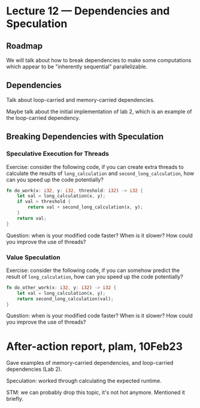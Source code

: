 # Lecture 12 — Dependencies and Speculation

## Roadmap

We will talk about how to break dependencies to make some computations which
appear to be "inherently sequential" parallelizable.

## Dependencies

Talk about loop-carried and memory-carried dependencies.

Maybe talk about the initial implementation of lab 2, which is an example of the
loop-carried dependency.

## Breaking Dependencies with Speculation

### Speculative Execution for Threads

Exercise: consider the following code, if you can create extra threads to
calculate the results of `long_calculation` and `second_long_calculation`, how
can you speed up the code potentially?

```rust
fn do_work(x: i32, y: i32, threshold: i32) -> i32 {
    let val = long_calculation(x, y);
    if val > threshold {
        return val + second_long_calculation(x, y);
    }
    return val;
}
```

Question: when is your modified code faster? When is it slower? How could you
improve the use of threads?

### Value Speculation

Exercise: consider the following code, if you can somehow predict the result of
`long_calculation`, how can you speed up the code potentially?

```rust
fn do_other_work(x: i32, y: i32) -> i32 {
    let val = long_calculation(x, y);
    return second_long_calculation(val);
}
```

Question: when is your modified code faster? When is it slower? How could you
improve the use of threads?

# After-action report, plam, 10Feb23

Gave examples of memory-carried dependencies, and loop-carried dependencies (Lab 2).

Speculation: worked through calculating the expected runtime.

STM: we can probably drop this topic, it's not hot anymore. Mentioned it briefly.
